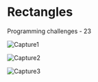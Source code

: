 # Rectangles
Programming challenges - 23

![Capture1](https://user-images.githubusercontent.com/105850016/205666923-6f83df84-7b86-4771-a407-79cbdfcc4329.PNG)

![Capture2](https://user-images.githubusercontent.com/105850016/205666933-b5b5d008-044f-4923-869c-6da300ebd3f3.PNG)

![Capture3](https://user-images.githubusercontent.com/105850016/205666934-b447da80-7cb1-489e-9e4b-622bc502671d.PNG)
